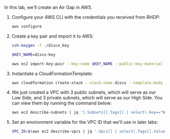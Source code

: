 In this lab, we'll create an Air Gap in AWS.

1. Configure your AWS CLI with the credentials you received from RHDP:
   ```bash
   aws configure
   ```
2. Create a key pair and import it to AWS:
   ```bash
   ssh-keygen -f ./disco_key

   $KEY_NAME=disco-key

   aws ec2 import-key-pair --key-name $KEY_NAME --public-key-material fileb://./disco_key.pub
   ```
3. Instantiate a CloudFormationTemplate:
   ```bash
   aws cloudformation create-stack --stack-name disco --template-body file://./cloudformation.yaml --capabilities CAPABILITY_IAM
   ```
4. We just created a VPC with 3 public subnets, which will serve as our Low Side, and 3 private subnets, which will serve as our High Side. You can view them by running the command below:
   ```bash
   aws ec2 describe-subnets | jq '[.Subnets[].Tags[] | select(.Key=="Name").Value] | sort'
   ```
5. Set an environment variable for the VPC ID that we'll use in later labs:
   ```bash
   VPC_ID=$(aws ec2 describe-vpcs | jq '.Vpcs[] | select(.Tags[].Value=="disco").VpcId' -r)
   ```
